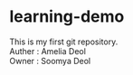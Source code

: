 # learning-demo
This is my first git repository.
<br>
Auther : Amelia Deol
<br>
Owner : Soomya Deol
